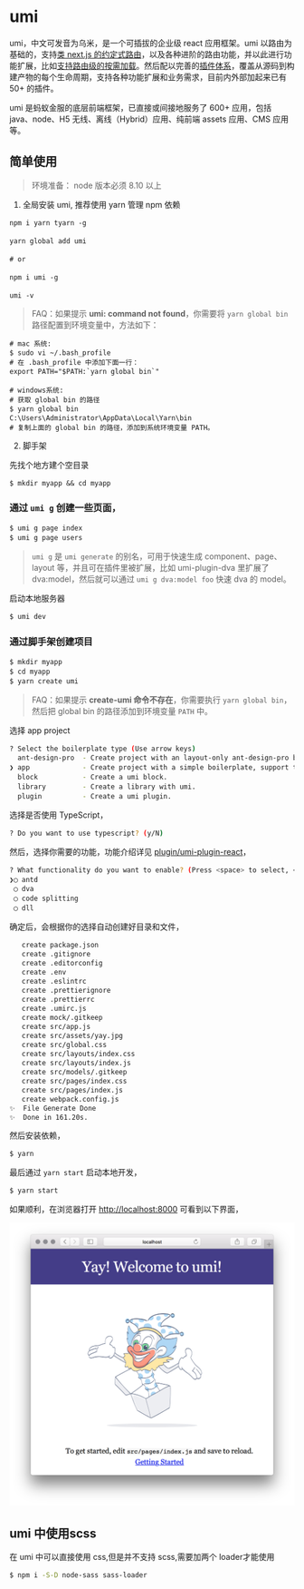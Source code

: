 # umi

umi，中文可发音为乌米，是一个可插拔的企业级 react 应用框架。umi 以路由为基础的，支持[类 next.js 的约定式路由](https://umijs.org/zh/guide/router.html)，以及各种进阶的路由功能，并以此进行功能扩展，比如[支持路由级的按需加载](https://umijs.org/zh/plugin/umi-plugin-react.html#dynamicimport)。然后配以完善的[插件体系](https://umijs.org/zh/plugin/)，覆盖从源码到构建产物的每个生命周期，支持各种功能扩展和业务需求，目前内外部加起来已有 50+ 的插件。

umi 是蚂蚁金服的底层前端框架，已直接或间接地服务了 600+ 应用，包括 java、node、H5 无线、离线（Hybrid）应用、纯前端 assets 应用、CMS 应用等。



## 简单使用 

>  环境准备： node 版本必须 8.10 以上

1. 全局安装 umi, 推荐使用 yarn 管理 npm 依赖 

```shell
npm i yarn tyarn -g

yarn global add umi

# or

npm i umi -g

umi -v
```

>  FAQ：如果提示 **umi: command not found**，你需要将 `yarn global bin` 路径配置到环境变量中，方法如下： 

```shell
# mac 系统:
$ sudo vi ~/.bash_profile
# 在 .bash_profile 中添加下面一行：
export PATH="$PATH:`yarn global bin`"

# windows系统:
# 获取 global bin 的路径
$ yarn global bin
C:\Users\Administrator\AppData\Local\Yarn\bin
# 复制上面的 global bin 的路径，添加到系统环境变量 PATH。
```

2. 脚手架

先找个地方建个空目录

```shell
$ mkdir myapp && cd myapp
```

### 通过 `umi g` 创建一些页面，

```bash
$ umi g page index
$ umi g page users
```

> `umi g` 是 `umi generate` 的别名，可用于快速生成 component、page、layout 等，并且可在插件里被扩展，比如 umi-plugin-dva 里扩展了 dva:model，然后就可以通过 `umi g dva:model foo` 快速 dva 的 model。

启动本地服务器

```sh
$ umi dev
```

### 通过脚手架创建项目

```sh
$ mkdir myapp
$ cd myapp
$ yarn create umi
```

>  FAQ：如果提示 **create-umi 命令不存在**，你需要执行 `yarn global bin`，然后把 global bin 的路径添加到环境变量 `PATH` 中。 

选择 app project

```sh
? Select the boilerplate type (Use arrow keys)
  ant-design-pro  - Create project with an layout-only ant-design-pro boilerplate, use together with umi block.
❯ app             - Create project with a simple boilerplate, support typescript.
  block           - Create a umi block.
  library         - Create a library with umi.
  plugin          - Create a umi plugin.
```

 选择是否使用 TypeScript， 

```sh
? Do you want to use typescript? (y/N)
```

 然后，选择你需要的功能，功能介绍详见 [plugin/umi-plugin-react](https://umijs.org/zh/plugin/umi-plugin-react.html)， 

```sh
? What functionality do you want to enable? (Press <space> to select, <a> to toggle all, <i> to invert selection)
❯◯ antd
 ◯ dva
 ◯ code splitting
 ◯ dll
```

 确定后，会根据你的选择自动创建好目录和文件， 

```shell
   create package.json
   create .gitignore
   create .editorconfig
   create .env
   create .eslintrc
   create .prettierignore
   create .prettierrc
   create .umirc.js
   create mock/.gitkeep
   create src/app.js
   create src/assets/yay.jpg
   create src/global.css
   create src/layouts/index.css
   create src/layouts/index.js
   create src/models/.gitkeep
   create src/pages/index.css
   create src/pages/index.js
   create webpack.config.js
✨  File Generate Done
✨  Done in 161.20s.
```

 然后安装依赖， 

```sh
$ yarn
```

最后通过 `yarn start` 启动本地开发，

```bash
$ yarn start
```

如果顺利，在浏览器打开 [http://localhost:8000](http://localhost:8000/) 可看到以下界面，

 ![img](../.vuepress/public/img/frontend/umi-01-01.png) 

## umi 中使用scss

在 umi 中可以直接使用 css,但是并不支持 scss,需要加两个 loader才能使用

```sh
$ npm i -S-D node-sass sass-loader
```

